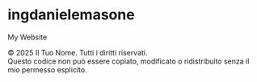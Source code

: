 # ingdanielemasone
My Website





















© 2025 Il Tuo Nome. Tutti i diritti riservati.  
Questo codice non può essere copiato, modificato o ridistribuito senza il mio permesso esplicito.
